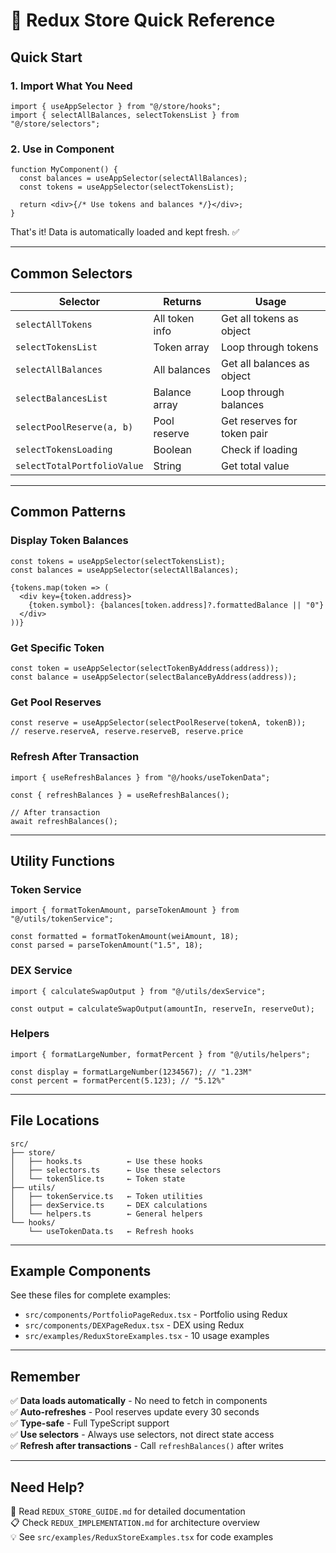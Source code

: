# 🚀 Redux Store Quick Reference

## Quick Start

### 1. Import What You Need
```tsx
import { useAppSelector } from "@/store/hooks";
import { selectAllBalances, selectTokensList } from "@/store/selectors";
```

### 2. Use in Component
```tsx
function MyComponent() {
  const balances = useAppSelector(selectAllBalances);
  const tokens = useAppSelector(selectTokensList);
  
  return <div>{/* Use tokens and balances */}</div>;
}
```

That's it! Data is automatically loaded and kept fresh. ✅

---

## Common Selectors

| Selector | Returns | Usage |
|----------|---------|-------|
| `selectAllTokens` | All token info | Get all tokens as object |
| `selectTokensList` | Token array | Loop through tokens |
| `selectAllBalances` | All balances | Get all balances as object |
| `selectBalancesList` | Balance array | Loop through balances |
| `selectPoolReserve(a, b)` | Pool reserve | Get reserves for token pair |
| `selectTokensLoading` | Boolean | Check if loading |
| `selectTotalPortfolioValue` | String | Get total value |

---

## Common Patterns

### Display Token Balances
```tsx
const tokens = useAppSelector(selectTokensList);
const balances = useAppSelector(selectAllBalances);

{tokens.map(token => (
  <div key={token.address}>
    {token.symbol}: {balances[token.address]?.formattedBalance || "0"}
  </div>
))}
```

### Get Specific Token
```tsx
const token = useAppSelector(selectTokenByAddress(address));
const balance = useAppSelector(selectBalanceByAddress(address));
```

### Get Pool Reserves
```tsx
const reserve = useAppSelector(selectPoolReserve(tokenA, tokenB));
// reserve.reserveA, reserve.reserveB, reserve.price
```

### Refresh After Transaction
```tsx
import { useRefreshBalances } from "@/hooks/useTokenData";

const { refreshBalances } = useRefreshBalances();

// After transaction
await refreshBalances();
```

---

## Utility Functions

### Token Service
```tsx
import { formatTokenAmount, parseTokenAmount } from "@/utils/tokenService";

const formatted = formatTokenAmount(weiAmount, 18);
const parsed = parseTokenAmount("1.5", 18);
```

### DEX Service
```tsx
import { calculateSwapOutput } from "@/utils/dexService";

const output = calculateSwapOutput(amountIn, reserveIn, reserveOut);
```

### Helpers
```tsx
import { formatLargeNumber, formatPercent } from "@/utils/helpers";

const display = formatLargeNumber(1234567); // "1.23M"
const percent = formatPercent(5.123); // "5.12%"
```

---

## File Locations

```
src/
├── store/
│   ├── hooks.ts          ← Use these hooks
│   ├── selectors.ts      ← Use these selectors
│   └── tokenSlice.ts     ← Token state
├── utils/
│   ├── tokenService.ts   ← Token utilities
│   ├── dexService.ts     ← DEX calculations
│   └── helpers.ts        ← General helpers
└── hooks/
    └── useTokenData.ts   ← Refresh hooks
```

---

## Example Components

See these files for complete examples:
- `src/components/PortfolioPageRedux.tsx` - Portfolio using Redux
- `src/components/DEXPageRedux.tsx` - DEX using Redux
- `src/examples/ReduxStoreExamples.tsx` - 10 usage examples

---

## Remember

✅ **Data loads automatically** - No need to fetch in components  
✅ **Auto-refreshes** - Pool reserves update every 30 seconds  
✅ **Type-safe** - Full TypeScript support  
✅ **Use selectors** - Always use selectors, not direct state access  
✅ **Refresh after transactions** - Call `refreshBalances()` after writes  

---

## Need Help?

📖 Read `REDUX_STORE_GUIDE.md` for detailed documentation  
📋 Check `REDUX_IMPLEMENTATION.md` for architecture overview  
💡 See `src/examples/ReduxStoreExamples.tsx` for code examples  
